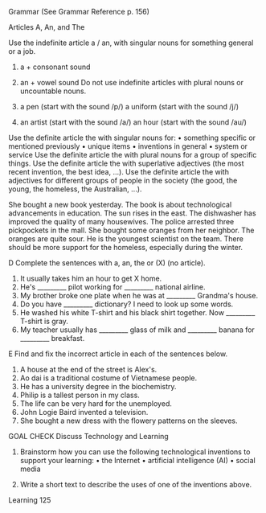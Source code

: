 Grammar (See Grammar Reference p. 156)

Articles A, An, and The

Use the indefinite article a / an, with singular nouns for something general or a job.
1. a + consonant sound
2. an + vowel sound
Do not use indefinite articles with plural nouns or uncountable nouns.

1. a pen (start with the sound /p/)
   a uniform (start with the sound /j/)

2. an artist (start with the sound /a/)
   an hour (start with the sound /au/)

Use the definite article the with singular nouns for:
• something specific or mentioned previously
• unique items
• inventions in general
• system or service
Use the definite article the with plural nouns for a group of specific things.
Use the definite article the with superlative adjectives (the most recent invention, the best idea, ...).
Use the definite article the with adjectives for different groups of people in the society (the good, the young, the homeless, the Australian, ...).

She bought a new book yesterday. The book is about technological advancements in education.
The sun rises in the east.
The dishwasher has improved the quality of many housewives.
The police arrested three pickpockets in the mall.
She bought some oranges from her neighbor. The oranges are quite sour.
He is the youngest scientist on the team.
There should be more support for the homeless, especially during the winter.

D Complete the sentences with a, an, the or (X) (no article).

1. It usually takes him    an    hour to get    X    home.
2. He's _________ pilot working for _________ national airline.
3. My brother broke one plate when he was at _________ Grandma's house.
4. Do you have _________ dictionary? I need to look up some words.
5. He washed his white T-shirt and his black shirt together. Now _________ T-shirt is gray.
6. My teacher usually has _________ glass of milk and _________ banana for _________ breakfast.

E Find and fix the incorrect article in each of the sentences below.

1. A house at the end of the street is Alex's.
2. Ao dai is a traditional costume of Vietnamese people.
3. He has a university degree in the biochemistry.
4. Philip is a tallest person in my class.
5. The life can be very hard for the unemployed.
6. John Logie Baird invented a television.
7. She bought a new dress with the flowery patterns on the sleeves.

GOAL CHECK Discuss Technology and Learning

1. Brainstorm how you can use the following technological inventions to support your learning:
• the Internet
• artificial intelligence (AI)
• social media

2. Write a short text to describe the uses of one of the inventions above.

Learning 125